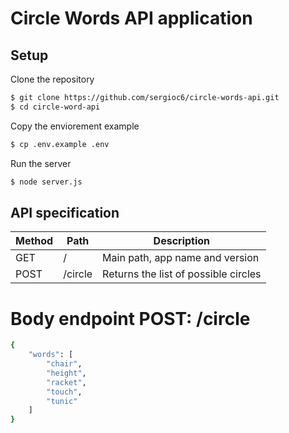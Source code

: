 # Circle Words API application

## Setup

Clone the repository

```sh
$ git clone https://github.com/sergioc6/circle-words-api.git
$ cd circle-word-api
```

Copy the enviorement example
```sh
$ cp .env.example .env
```

Run the server
```sh
$ node server.js
```

## API specification

| Method | Path | Description |
| --- | --- | ---|
| GET | / | Main path, app name and version |
| POST | /circle | Returns the list of possible circles |

# Body endpoint POST: /circle
```sh
{
    "words": [
        "chair", 
        "height", 
        "racket", 
        "touch", 
        "tunic"
    ]
}
```